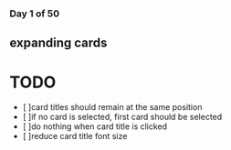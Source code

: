 ### Day 1 of 50 

## expanding cards

# TODO
- [ ]card titles should remain at the same position
- [ ]if no card is selected, first card should be selected
- [ ]do nothing when card title is clicked
- [ ]reduce card title font size